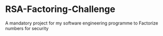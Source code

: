# RSA-Factoring-Challenge
A mandatory project for my software engineering programme to Factorize numbers for security
